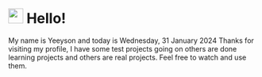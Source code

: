  <h1>
    <img src="https://emojis.slackmojis.com/emojis/images/1643510097/45343/hi.gif?1643510097" width="30"/> 
    Hello!
 </h1>
 <p>
    My name is Yeeyson and today is Wednesday, 31 January 2024
    Thanks for visiting my profile, I have some test projects going on others are done learning projects and others are real projects.
    Feel free to watch and use them.
 </p>